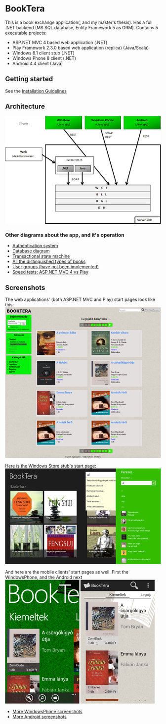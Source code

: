 BookTera
========

This is a book exchange application(, and my master's thesis). Has a full .NET backend (MS SQL database, Entity Framework 5 as ORM). Contains 5 executable projects:
*	ASP.NET MVC 4 based web application (.NET)
*	Play Framework 2.3.0 based web application (replica) (Java/Scala)
*	Windows 8.1 client stub (.NET)
*	Windows Phone 8 client (.NET)
*	Android 4.4 client (Java)

Getting started
---------------

See the [Installation Guidelines]

Architecture
------------

![Architecture][Architecture]

### Other diagrams about the app, and it's operation

* [Authentication system][Authentication]
* [Database diagram][Database]
* [Transactional state machine][TransactionOpportunities]
* [All the distinguished types of books][BookTypes]
* [User groups (have not been implemented)][UserGroups]
* [Speed tests: ASP.NET MVC 4 vs Play][SpeedTests]

Screenshots
-----------

The web applications' (both ASP.NET MVC and Play) start pages look like this: <br />
![WebStartPage][WebStartPage]

Here is the Windows Store stub's start page: <br />
![Win8StartPage][Win8StartPage]

And here are the mobile clients' start pages as well. First the WindowsPhone, and the Android next <br />
![WindowsPhoneStartPage][WindowsPhoneStartPage]
![AndroidStartPage][AndroidStartPage]
* [More WindowsPhone screenshots][WindowsPhone screenshots]
* [More Android screenshots][Android screenshots]



[Installation Guidelines]: https://github.com/nvirth/BookTera/blob/master/Helpers/Installation%20Guidelines/Installation%20Guidelines.docx

[Architecture]: https://github.com/nvirth/BookTera/blob/master/Helpers/Diagrams/Architecture.png "Architecture"
[Authentication]: https://github.com/nvirth/BookTera/blob/master/Helpers/Diagrams/Authentication.png "Authentication"
[BookTypes]: https://github.com/nvirth/BookTera/blob/master/Helpers/Diagrams/Book%20types.png "BookTypes"
[Database]: https://github.com/nvirth/BookTera/blob/master/Helpers/Diagrams/Database.png "Database"
[TransactionOpportunities]: https://github.com/nvirth/BookTera/blob/master/Helpers/Diagrams/Transaction%20opportunities.png "TransactionOpportunities"
[UserGroups]: https://github.com/nvirth/BookTera/blob/master/Helpers/Diagrams/UserGroups.png "UserGroups"
[SpeedTests]: https://github.com/nvirth/BookTera/blob/master/Helpers/Diagrams/SpeedTests/ "SpeedTests"

[WebStartPage]: https://github.com/nvirth/BookTera/blob/master/Helpers/Screenshots/Web%20-%20StartPage.png "WebStartPage"
[Win8StartPage]: https://github.com/nvirth/BookTera/blob/master/Helpers/Screenshots/Win8%20-%20StartPage.png "Win8StartPage"
[AndroidStartPage]: https://github.com/nvirth/BookTera/blob/master/Helpers/Screenshots/Android%20-%20StartPage.png "AndroidStartPage"
[WindowsPhoneStartPage]: https://github.com/nvirth/BookTera/blob/master/Helpers/Screenshots/WindowsPhone%20-%20StartPage.png "WindowsPhoneStartPage"

[WindowsPhone screenshots]: https://github.com/nvirth/BookTera/blob/master/Helpers/Screenshots/WindowsPhone/ "WindowsPhone screenshots"
[Android screenshots]: https://github.com/nvirth/BookTera/blob/master/Helpers/Screenshots/Android/ "Android screenshots"